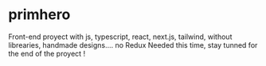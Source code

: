 # primhero

Front-end proyect with
js, typescript, react, next.js, tailwind, without librearies, handmade designs....
no Redux Needed this time, stay tunned for the end of the proyect !
